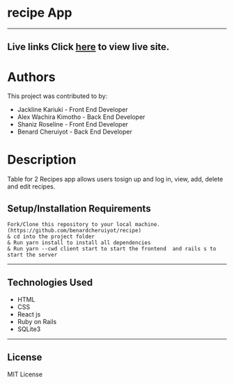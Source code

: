 # recipe App

---
Live links
Click [here]() to view live site. 
---

# Authors
This project was contributed to by:

* Jackline Kariuki - Front End Developer
* Alex Wachira Kimotho - Back End Developer
* Shaniz Roseline - Front End Developer
* Benard Cheruiyot - Back End Developer

# Description
Table for 2 Recipes app allows users tosign up and log in, view, add, delete and edit recipes.

## Setup/Installation Requirements
```
Fork/Clone this repository to your local machine.(https://github.com/benardcheruiyot/recipe)
& cd into the project folder
& Run yarn install to install all dependencies
& Run yarn --cwd client start to start the frontend  and rails s to start the server
```

---


## Technologies Used
* HTML
* CSS
* React js
* Ruby on Rails
* SQLite3

---


## License
MIT License
